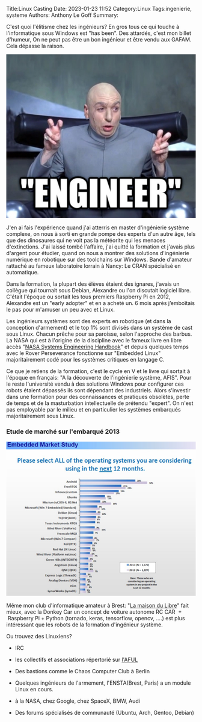﻿Title:Linux Casting
Date: 2023-01-23 11:52
Category:Linux
Tags:ingenierie, systeme
Authors: Anthony Le Goff
Summary:

C'est quoi l'élitisme chez les ingénieurs? En gros tous ce qui touche à l'informatique sous Windows est "has been". Des attardés, c'est mon billet d'humeur, On ne peut pas être un bon ingénieur et être vendu aux GAFAM. Cela dépasse la raison.  

![ing meme](/images/ing-meme.jpg)

J'en ai fais l'expérience quand j'ai atterris en master d'ingénierie système complexe, on nous à sorti en grande pompe des experts d'un autre âge, tels que des dinosaures qui ne voit pas la météorite qui les menaces d'extinctions. J'ai laissé tombé l'affaire, j'ai quitté la formation et j'avais plus d'argent pour étudier, quand on nous a montrer des solutions d'ingénierie numérique en robotique sur des toolchains sur Windows. Bande d'amateur rattaché au fameux laboratoire lorrain à Nancy: Le CRAN spécialisé en automatique.  

Dans la formation, la plupart des élèves étaient des ignares, j'avais un collègue qui tournait sous Debian, Alexandre ou l'on discutait logiciel libre. C'était l'époque ou sortait les tous premiers Raspberry Pi en 2012, Alexandre est un "early adopter" et en a acheté un. 6 mois après j’emboîtais le pas pour m'amuser un peu avec et Linux.  

Les ingénieurs systèmes sont des experts en robotique (et dans la conception d'armement) et le top 1% sont divisés dans un système de cast sous Linux. Chacun prêche pour sa paroisse, selon l'approche des barbus. La NASA qui est à l'origine de la discipline avec le fameux livre en libre accès "[NASA Systems Engineering Handbook](https://www.nasa.gov/connect/ebooks/nasa-systems-engineering-handbook)" et depuis quelques temps avec le Rover Perseverance fonctionne sur "Embedded Linux" majoritairement codé pour les systèmes critiques en langage C.  

Ce que je retiens de la formation, c'est le cycle en V et le livre qui sortait à l'époque en français: "A la découverte de l'ingénierie système, AFIS". Pour le reste l'université vendu à des solutions Windows pour configurer ces robots étaient dépassés ils sont dépendant des industriels. Alors s'investir dans une formation pour des connaissances et pratiques obsolètes, perte de temps et de la masturbation intellectuelle de prétendu "expert". On n'est pas employable par le milieu et en particulier les systèmes embarqués majoritairement sous Linux.  

### Etude de marché sur l'embarqué 2013

![embedded os](/images/embedded-os.jpg)

Même mon club d'informatique amateur à Brest: "[La maison du Libre](https://wiki.mdl29.net/doku.php?id=start)" fait mieux, avec la Donkey Car un concept de voiture autonome RC CAR  +  Raspberry Pi + Python (tornado, keras, tensorflow, opencv, ....) est plus intéressant que les robots de la formation d'ingénieur système.  

Ou trouvez des Linuxiens?  

*   IRC  
    
*   les collectifs et associations répertorié sur [l'AFUL](https://aful.org/ressources/presentation/linux)  
    
*   Des bastions comme le Chaos Computer Club à Berlin  
    
*   Quelques ingénieurs de l'armement, l'ENSTA(Brest, Paris) a un module Linux en cours.  
    
*   à la NASA, chez Google, chez SpaceX, BMW, Audi  
    
*   Des forums spécialisés de communauté (Ubuntu, Arch, Gentoo, Debian)